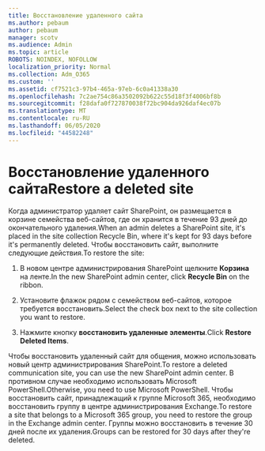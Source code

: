 ```yaml
---
title: Восстановление удаленного сайта
ms.author: pebaum
author: pebaum
manager: scotv
ms.audience: Admin
ms.topic: article
ROBOTS: NOINDEX, NOFOLLOW
localization_priority: Normal
ms.collection: Adm_O365
ms.custom: ''
ms.assetid: cf7521c3-97b4-465a-97eb-6c0a41338a30
ms.openlocfilehash: 7c2ae754c86a3502092b622c55d18f3f4006bf8b
ms.sourcegitcommit: f28dafa0f727870038f72bc904da926daf4ec07b
ms.translationtype: MT
ms.contentlocale: ru-RU
ms.lasthandoff: 06/05/2020
ms.locfileid: "44582248"
---
```

# <a name="restore-a-deleted-site"></a><span data-ttu-id="2e82b-102">Восстановление удаленного сайта</span><span class="sxs-lookup"><span data-stu-id="2e82b-102">Restore a deleted site</span></span>

<span data-ttu-id="2e82b-103">Когда администратор удаляет сайт SharePoint, он размещается в корзине семейства веб-сайтов, где он хранится в течение 93 дней до окончательного удаления.</span><span class="sxs-lookup"><span data-stu-id="2e82b-103">When an admin deletes a SharePoint site, it's placed in the site collection Recycle Bin, where it's kept for 93 days before it's permanently deleted.</span></span> <span data-ttu-id="2e82b-104">Чтобы восстановить сайт, выполните следующие действия.</span><span class="sxs-lookup"><span data-stu-id="2e82b-104">To restore the site:</span></span>
  
1. <span data-ttu-id="2e82b-105">В новом центре администрирования SharePoint щелкните **Корзина** на ленте.</span><span class="sxs-lookup"><span data-stu-id="2e82b-105">In the new SharePoint admin center, click **Recycle Bin** on the ribbon.</span></span> 
    
2. <span data-ttu-id="2e82b-106">Установите флажок рядом с семейством веб-сайтов, которое требуется восстановить.</span><span class="sxs-lookup"><span data-stu-id="2e82b-106">Select the check box next to the site collection you want to restore.</span></span>
    
3. <span data-ttu-id="2e82b-107">Нажмите кнопку **восстановить удаленные элементы**.</span><span class="sxs-lookup"><span data-stu-id="2e82b-107">Click **Restore Deleted Items**.</span></span>
    
<span data-ttu-id="2e82b-108">Чтобы восстановить удаленный сайт для общения, можно использовать новый центр администрирования SharePoint.</span><span class="sxs-lookup"><span data-stu-id="2e82b-108">To restore a deleted communication site, you can use the new SharePoint admin center.</span></span> <span data-ttu-id="2e82b-109">В противном случае необходимо использовать Microsoft PowerShell.</span><span class="sxs-lookup"><span data-stu-id="2e82b-109">Otherwise, you need to use Microsoft PowerShell.</span></span> <span data-ttu-id="2e82b-110">Чтобы восстановить сайт, принадлежащий к группе Microsoft 365, необходимо восстановить группу в центре администрирования Exchange.</span><span class="sxs-lookup"><span data-stu-id="2e82b-110">To restore a site that belongs to a Microsoft 365 group, you need to restore the group in the Exchange admin center.</span></span> <span data-ttu-id="2e82b-111">Группы можно восстановить в течение 30 дней после их удаления.</span><span class="sxs-lookup"><span data-stu-id="2e82b-111">Groups can be restored for 30 days after they're deleted.</span></span>
  

